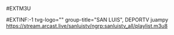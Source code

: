 #EXTM3U



#EXTINF:-1 tvg-logo="" group-title="SAN LUIS", DEPORTV  juampy https://stream.arcast.live/sanluistv/ngrp:sanluistv_all/playlist.m3u8









